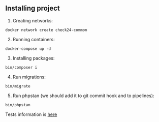 ## Installing project
1. Creating networks:
```
docker network create check24-common
```
2. Running containers:
```
docker-compose up -d
```
3. Installing packages:
```
bin/composer i
```
4. Run migrations:
```
bin/migrate
```
5. Run phpstan (we should add it to git commit hook and to pipelines):
```
bin/phpstan
```

Tests information is [here](tests/README.md)
